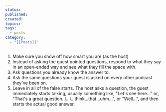 ```yaml
---
status: 
published: 
created: 
topics: 
tags:
  - posts
category:
  - "[[Posts]]"
---
```

1. Make sure you show off how smart you are (as the host)
2. Instead of asking the guest pointed questions, respond to what they say in an open-ended way and see what they fill the space with.
3. Ask questions you already know the answer to.
4. Ask the same questions your guest is asked on every other podcast they've been on.
5. Leave in all of the false starts. The host asks a question, the guest immediately starts talking, usually something like, "Let's see here..." or, "That's a great question..I...I...think...that...uhm...", or "Well...", and then starts the actual good answer.